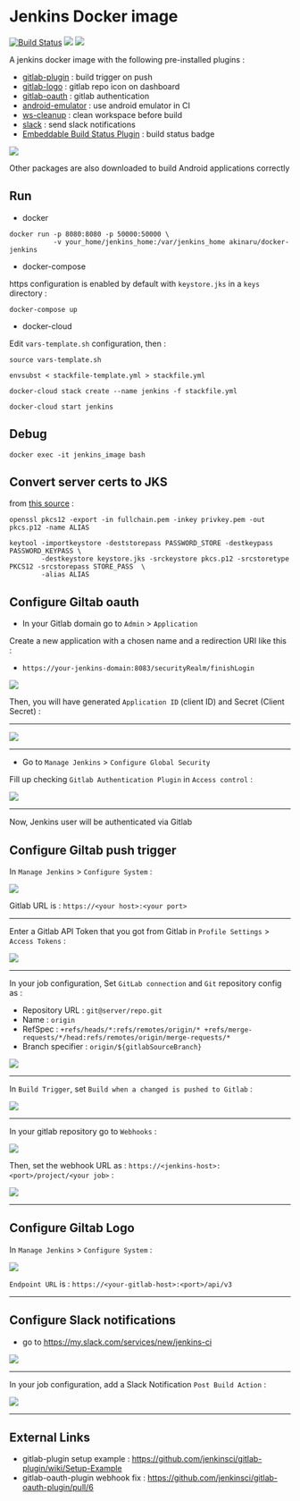 # Jenkins Docker image

[![Build Status](https://travis-ci.org/akinaru/docker-jenkins.svg?branch=master)](https://travis-ci.org/akinaru/docker-jenkins)
[![](https://images.microbadger.com/badges/version/akinaru/docker-jenkins.svg)](https://microbadger.com/images/akinaru/docker-jenkins)
[![](https://images.microbadger.com/badges/image/akinaru/docker-jenkins.svg)](https://microbadger.com/images/akinaru/docker-jenkins)

A jenkins docker image with the following pre-installed plugins :
* <a href="https://wiki.jenkins-ci.org/display/JENKINS/GitLab+Plugin">gitlab-plugin</a> : build trigger on push
* <a href="https://wiki.jenkins-ci.org/display/JENKINS/GitLab+Logo+Plugin">gitlab-logo</a> : gitlab repo icon on dashboard 
* <a href="https://wiki.jenkins-ci.org/display/JENKINS/GitLab+OAuth+Plugin">gitlab-oauth</a> : gitlab authentication
* <a href="https://wiki.jenkins-ci.org/display/JENKINS/Android+Emulator+Plugin">android-emulator</a> : use android emulator in CI
* <a href="https://wiki.jenkins-ci.org/display/JENKINS/Workspace+Cleanup+Plugin">ws-cleanup</a> : clean workspace before build
* <a href="https://wiki.jenkins-ci.org/display/JENKINS/Slack+Plugin">slack</a> : send slack notifications
* <a href="https://wiki.jenkins-ci.org/display/JENKINS/Embeddable+Build+Status+Plugin">Embeddable Build Status Plugin</a> : build status badge

![](./img/architecture.png)

Other packages are also downloaded to build Android applications correctly

## Run

* docker

```
docker run -p 8080:8080 -p 50000:50000 \
           -v your_home/jenkins_home:/var/jenkins_home akinaru/docker-jenkins
```

* docker-compose

https configuration is enabled by default with `keystore.jks` in a `keys` directory :

```
docker-compose up
```

* docker-cloud

Edit `vars-template.sh` configuration, then :
```
source vars-template.sh

envsubst < stackfile-template.yml > stackfile.yml

docker-cloud stack create --name jenkins -f stackfile.yml

docker-cloud start jenkins
```

## Debug

```
docker exec -it jenkins_image bash
```

## Convert server certs to JKS

from <a href="https://maximilian-boehm.com/hp2121/Create-a-Java-Keystore-JKS-from-Let-s-Encrypt-Certificates.htm">this source</a> : 
```
openssl pkcs12 -export -in fullchain.pem -inkey privkey.pem -out pkcs.p12 -name ALIAS

keytool -importkeystore -deststorepass PASSWORD_STORE -destkeypass PASSWORD_KEYPASS \
        -destkeystore keystore.jks -srckeystore pkcs.p12 -srcstoretype PKCS12 -srcstorepass STORE_PASS  \
        -alias ALIAS
```

## Configure Giltab oauth

* In your Gitlab domain go to `Admin` > `Application`

Create a new application with a chosen name and a redirection URI like this : 

* `https://your-jenkins-domain:8083/securityRealm/finishLogin`

![](./img/gitlab_app.png)

Then, you will have generated `Application ID` (client ID) and Secret (Client Secret) : 

<hr/>

![](./img/gitlab_token.png)

<hr/>

* Go to `Manage Jenkins` > `Configure Global Security`

Fill up checking `Gitlab Authentication Plugin` in `Access control` :

![](./img/oauth.png)

<hr/>

Now, Jenkins user will be authenticated via Gitlab

## Configure Giltab push trigger

In `Manage Jenkins` > `Configure System` :

![](./img/gitlab-connection.png)

Gitlab URL is : `https://<your host>:<your port>`

<hr/>

Enter a Gitlab API Token that you got from Gitlab in `Profile Settings` > `Access Tokens` :

![](./img/access-token.png)

<hr/>

In your job configuration, Set `GitLab connection` and `Git` repository config as :

* Repository URL : `git@server/repo.git`
* Name : `origin`
* RefSpec : `+refs/heads/*:refs/remotes/origin/* +refs/merge-requests/*/head:refs/remotes/origin/merge-requests/*`
* Branch specifier : `origin/${gitlabSourceBranch}`

![](./img/git-config.png)

<hr/>

In `Build Trigger`, set `Build when a changed is pushed to Gitlab` :

![](./img/build-trigger.png)

<hr/>

In your gitlab repository go to `Webhooks` :

![](./img/webhook-settings.png)

Then, set the webhook URL as : `https://<jenkins-host>:<port>/project/<your job>` :

![](./img/webhook.png)

<hr/>

## Configure Giltab Logo

In `Manage Jenkins` > `Configure System` :

![](./img/gitlab-logo.png)

`Endpoint URL` is : `https://<your-gitlab-host>:<port>/api/v3`

<hr/>

## Configure Slack notifications

* go to https://my.slack.com/services/new/jenkins-ci

![](./img/slack.png)

<hr/>

In your job configuration, add a Slack Notification `Post Build Action` :

![](./img/slack-post-build.png)

<hr/>

## External Links

* gitlab-plugin setup example : https://github.com/jenkinsci/gitlab-plugin/wiki/Setup-Example
* gitlab-oauth-plugin webhook fix : https://github.com/jenkinsci/gitlab-oauth-plugin/pull/6

